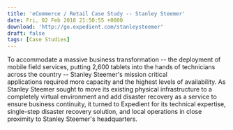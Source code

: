 ```yaml
---
title: 'eCommerce / Retail Case Study -- Stanley Steemer'
date: Fri, 02 Feb 2018 21:50:55 +0000
download: 'http://go.expedient.com/stanleysteemer'
draft: false
tags: [Case Studies]
---
```


To accommodate a massive business transformation -- the deployment of mobile field services, putting 2,600 tablets into the hands of technicians across the country -- Stanley Steemer's mission critical applications required more capacity and the highest levels of availability. As Stanley Steemer sought to move its existing physical infrastructure to a completely virtual environment and add disaster recovery as a service to ensure business continuity, it turned to Expedient for its technical expertise, single-step disaster recovery solution, and local operations in close proximity to Stanley Steemer's headquarters.